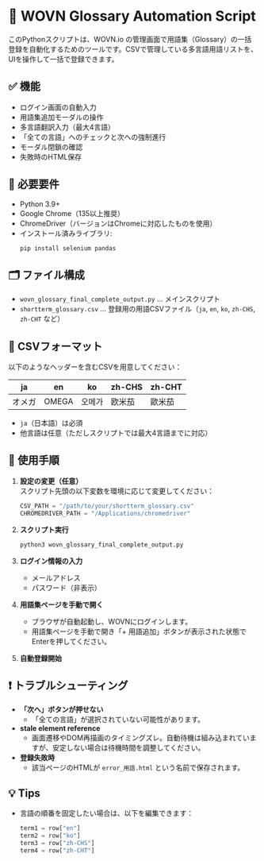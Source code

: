# 📘 WOVN Glossary Automation Script

このPythonスクリプトは、WOVN.io の管理画面で用語集（Glossary）の一括登録を自動化するためのツールです。CSVで管理している多言語用語リストを、UIを操作して一括で登録できます。

## ✅ 機能

- ログイン画面の自動入力
- 用語集追加モーダルの操作
- 多言語翻訳入力（最大4言語）
- 「全ての言語」へのチェックと次への強制進行
- モーダル閉鎖の確認
- 失敗時のHTML保存

## 🧰 必要要件

- Python 3.9+
- Google Chrome（135以上推奨）
- ChromeDriver（バージョンはChromeに対応したものを使用）
- インストール済みライブラリ:
  ```bash
  pip install selenium pandas
  ```

## 🗂️ ファイル構成

- `wovn_glossary_final_complete_output.py` … メインスクリプト
- `shortterm_glossary.csv` … 登録用の用語CSVファイル（`ja`, `en`, `ko`, `zh-CHS`, `zh-CHT` など）

## 📄 CSVフォーマット

以下のようなヘッダーを含むCSVを用意してください：

| ja       | en       | ko      | zh-CHS | zh-CHT |
|----------|----------|---------|--------|--------|
| オメガ   | OMEGA    | 오메가  | 欧米茄  | 歐米茄  |

- `ja`（日本語）は必須
- 他言語は任意（ただしスクリプトでは最大4言語までに対応）

## 🔧 使用手順

1. **設定の変更（任意）**  
   スクリプト先頭の以下変数を環境に応じて変更してください：

   ```python
   CSV_PATH = "/path/to/your/shortterm_glossary.csv"
   CHROMEDRIVER_PATH = "/Applications/chromedriver"
   ```

2. **スクリプト実行**

   ```bash
   python3 wovn_glossary_final_complete_output.py
   ```

3. **ログイン情報の入力**
   - メールアドレス
   - パスワード（非表示）

4. **用語集ページを手動で開く**
   - ブラウザが自動起動し、WOVNにログインします。
   - 用語集ページを手動で開き「+ 用語追加」ボタンが表示された状態でEnterを押してください。

5. **自動登録開始**

## ❗ トラブルシューティング

- **「次へ」ボタンが押せない**
  - 「全ての言語」が選択されていない可能性があります。
- **stale element reference**
  - 画面遷移やDOM再描画のタイミングズレ。自動待機は組み込まれていますが、安定しない場合は待機時間を調整してください。
- **登録失敗時**
  - 該当ページのHTMLが `error_用語.html` という名前で保存されます。

## 💡 Tips

- 言語の順番を固定したい場合は、以下を編集できます：

   ```python
   term1 = row["en"]
   term2 = row["ko"]
   term3 = row["zh-CHS"]
   term4 = row["zh-CHT"]
   ```
